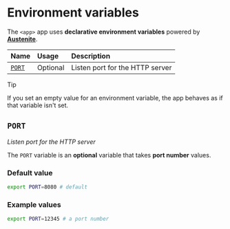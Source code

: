 # Environment variables

The `<app>` app uses **declarative environment variables** powered by **[Austenite]**.

[austenite]: https://github.com/ezzatron/austenite

| Name            | Usage    | Description                     |
| :-------------- | :------- | :------------------------------ |
| [`PORT`](#port) | Optional | Listen port for the HTTP server |

<!-- prettier-ignore-start -->

> [!TIP]
> If you set an empty value for an environment variable, the app behaves as if that variable isn't set.

<!-- prettier-ignore-end -->

## `PORT`

_Listen port for the HTTP server_

The `PORT` variable is an **optional** variable that takes **port number** values.

### Default value

```sh
export PORT=8080 # default
```

### Example values

```sh
export PORT=12345 # a port number
```
